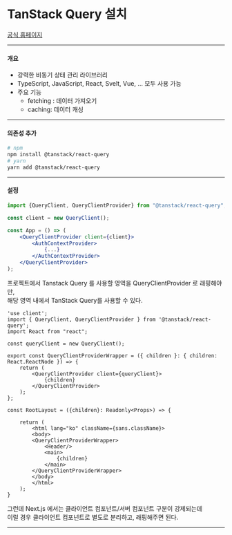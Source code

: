 # TanStack Query 설치
[공식 홈페이지](https://tanstack.com/query/latest)

---

#### 개요

- 강력한 비동기 상태 관리 라이브러리
- TypeScript, JavaScript, React, Svelt, Vue, ... 모두 사용 가능
- 주요 기능
  - fetching : 데이터 가져오기
  - caching: 데이터 캐싱

---

#### 의존성 추가
```bash
# npm
npm install @tanstack/react-query
# yarn
yarn add @tanstack/react-query
```

---

#### 설정
```jsx
import {QueryClient, QueryClientProvider} from "@tanstack/react-query";

const client = new QueryClient();

const App = () => (
    <QueryClientProvider client={client}>
        <AuthContextProvider>
            {...}
        </AuthContextProvider>
    </QueryClientProvider>
);
```
프로젝트에서 Tanstack Query 를 사용할 영역을 QueryClientProvider 로 래핑해야만,  
해당 영역 내에서 TanStack Query를 사용할 수 있다.

```tsx
'use client';
import { QueryClient, QueryClientProvider } from '@tanstack/react-query';
import React from "react";

const queryClient = new QueryClient();

export const QueryClientProviderWrapper = ({ children }: { children: React.ReactNode }) => {
    return (
        <QueryClientProvider client={queryClient}>
            {children}
        </QueryClientProvider>
    );
};
```
```tsx
const RootLayout = ({children}: Readonly<Props>) => {

    return (
        <html lang="ko" className={sans.className}>
        <body>
        <QueryClientProviderWrapper>
            <Header/>
            <main>
                {children}
            </main>
        </QueryClientProviderWrapper>
        </body>
        </html>
    );
}
```
그런데 Next.js 에서는 클라이언트 컴포넌트/서버 컴포넌트 구분이 강제되는데  
이럴 경우 클라이언트 컴포넌트로 별도로 분리하고, 래핑해주면 된다.

---
